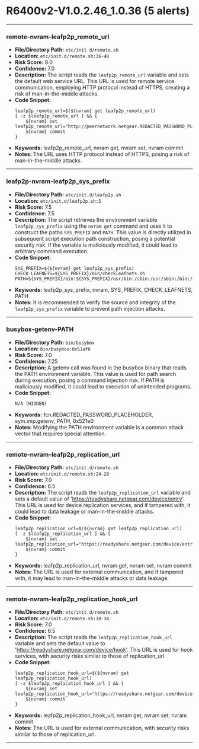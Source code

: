 # R6400v2-V1.0.2.46_1.0.36 (5 alerts)

---

### remote-nvram-leafp2p_remote_url

- **File/Directory Path:** `etc/init.d/remote.sh`
- **Location:** `etc/init.d/remote.sh:36-40`
- **Risk Score:** 8.0
- **Confidence:** 7.0
- **Description:** The script reads the `leafp2p_remote_url` variable and sets the default web service URL. This URL is used for remote service communication, employing HTTP protocol instead of HTTPS, creating a risk of man-in-the-middle attacks.
- **Code Snippet:**
  ```
  leafp2p_remote_url=$(${nvram} get leafp2p_remote_url)
  [ -z $leafp2p_remote_url ] && {
      ${nvram} set leafp2p_remote_url="http://peernetwork.netgear.REDACTED_PASSWORD_PLACEHOLDER"
      ${nvram} commit
  }
  ```
- **Keywords:** leafp2p_remote_url, nvram get, nvram set, nvram commit
- **Notes:** The URL uses HTTP protocol instead of HTTPS, posing a risk of man-in-the-middle attacks.

---
### leafp2p-nvram-leafp2p_sys_prefix

- **File/Directory Path:** `etc/init.d/leafp2p.sh`
- **Location:** `etc/init.d/leafp2p.sh:5`
- **Risk Score:** 7.5
- **Confidence:** 7.5
- **Description:** The script retrieves the environment variable `leafp2p_sys_prefix` using the `nvram get` command and uses it to construct the paths `SYS_PREFIX` and `PATH`. This value is directly utilized in subsequent script execution path construction, posing a potential security risk. If the variable is maliciously modified, it could lead to arbitrary command execution.
- **Code Snippet:**
  ```
  SYS_PREFIX=$(${nvram} get leafp2p_sys_prefix)
  CHECK_LEAFNETS=${SYS_PREFIX}/bin/checkleafnets.sh
  PATH=${SYS_PREFIX}/bin:${SYS_PREFIX}/usr/bin:/sbin:/usr/sbin:/bin:/usr/bin
  ```
- **Keywords:** leafp2p_sys_prefix, nvram, SYS_PREFIX, CHECK_LEAFNETS, PATH
- **Notes:** It is recommended to verify the source and integrity of the `leafp2p_sys_prefix` variable to prevent path injection attacks.

---
### busybox-getenv-PATH

- **File/Directory Path:** `bin/busybox`
- **Location:** `bin/busybox:0x51af0`
- **Risk Score:** 7.0
- **Confidence:** 7.25
- **Description:** A getenv call was found in the busybox binary that reads the PATH environment variable. This value is used for path search during execution, posing a command injection risk. If PATH is maliciously modified, it could lead to execution of unintended programs.
- **Code Snippet:**
  ```
  N/A (HIDDEN)
  ```
- **Keywords:** fcn.REDACTED_PASSWORD_PLACEHOLDER, sym.imp.getenv, PATH, 0x521e0
- **Notes:** Modifying the PATH environment variable is a common attack vector that requires special attention.

---
### remote-nvram-leafp2p_replication_url

- **File/Directory Path:** `etc/init.d/remote.sh`
- **Location:** `etc/init.d/remote.sh:24-28`
- **Risk Score:** 7.0
- **Confidence:** 6.5
- **Description:** The script reads the `leafp2p_replication_url` variable and sets a default value of 'https://readyshare.netgear.com/device/entry'. This URL is used for device replication services, and if tampered with, it could lead to data leakage or man-in-the-middle attacks.
- **Code Snippet:**
  ```
  leafp2p_replication_url=$(${nvram} get leafp2p_replication_url)
  [ -z $leafp2p_replication_url ] && {
      ${nvram} set leafp2p_replication_url="https://readyshare.netgear.com/device/entry"
      ${nvram} commit
  }
  ```
- **Keywords:** leafp2p_replication_url, nvram get, nvram set, nvram commit
- **Notes:** The URL is used for external communication, and if tampered with, it may lead to man-in-the-middle attacks or data leakage.

---
### remote-nvram-leafp2p_replication_hook_url

- **File/Directory Path:** `etc/init.d/remote.sh`
- **Location:** `etc/init.d/remote.sh:30-34`
- **Risk Score:** 7.0
- **Confidence:** 6.5
- **Description:** The script reads the `leafp2p_replication_hook_url` variable and sets the default value to 'https://readyshare.netgear.com/device/hook'. This URL is used for hook services, with security risks similar to those of replication_url.
- **Code Snippet:**
  ```
  leafp2p_replication_hook_url=$(${nvram} get leafp2p_replication_hook_url)
  [ -z $leafp2p_replication_hook_url ] && {
      ${nvram} set leafp2p_replication_hook_url="https://readyshare.netgear.com/device/hook"
      ${nvram} commit
  }
  ```
- **Keywords:** leafp2p_replication_hook_url, nvram get, nvram set, nvram commit
- **Notes:** The URL is used for external communication, with security risks similar to those of replication_url.

---
